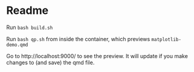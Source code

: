 # Readme

Run `bash build.sh`

Run `bash qp.sh` from inside the container, which previews `matplotlib-demo.qmd`

Go to http://localhost:9000/ to see the preview. It will update if you make changes to (and save) the qmd file.

